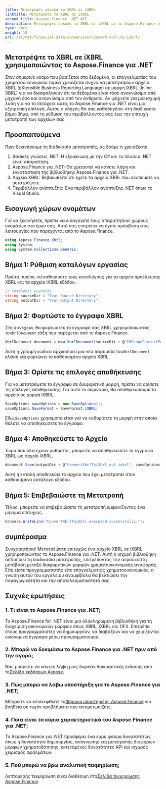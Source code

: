 ```yaml
---
title: Μετατρέψτε εύκολα το XBRL σε iXBRL
linktitle: Μετατρέψτε το XBRL σε iXBRL
second_title: Aspose.Finance .NET API
description: Μετατρέψτε εύκολα το XBRL σε iXBRL με το Aspose.Finance για .NET. Ακολουθήστε τον βήμα προς βήμα οδηγό μας για απρόσκοπτη μετάβαση. #Αποθέστε #Οικονομικά
type: docs
weight: 10
url: /el/net/financial-data-conversion/convert-xbrl-to-ixbrl/
---
```

## Μετατρέψτε το XBRL σε iXBRL χρησιμοποιώντας το Aspose.Finance για .NET
Στον σημερινό κόσμο που βασίζεται στα δεδομένα, οι επαγγελματίες του χρηματοοικονομικού τομέα χρειάζεται συχνά να μετατρέψουν αρχεία XBRL (eXtensible Business Reporting Language) σε μορφή iXBRL (Inline XBRL) για να διασφαλίσουν ότι τα δεδομένα είναι τόσο αναγνώσιμα από μηχανή όσο και αναγνώσιμα από τον άνθρωπο. Αν ψάχνετε για μια ισχυρή λύση για να το πετύχετε αυτό, το Aspose.Finance για .NET είναι μια εξαιρετική επιλογή. Αυτός ο οδηγός θα σας καθοδηγήσει στη διαδικασία βήμα-βήμα, από τη ρύθμιση του περιβάλλοντός σας έως την επιτυχή μετατροπή των αρχείων σας.
## Προαπαιτούμενα
Πριν ξεκινήσουμε τη διαδικασία μετατροπής, ας δούμε τι χρειάζεστε:
1. Βασικές γνώσεις .NET: Η εξοικείωση με την C# και το πλαίσιο .NET είναι απαραίτητη.
2. Aspose.Finance για .NET: Θα χρειαστεί να κάνετε λήψη και εγκατάσταση της βιβλιοθήκης Aspose.Finance για .NET.
3. Αρχεία XBRL: Βεβαιωθείτε ότι έχετε τα αρχεία XBRL που σκοπεύετε να μετατρέψετε.
4. Περιβάλλον ανάπτυξης: Ένα περιβάλλον ανάπτυξης .NET όπως το Visual Studio.
## Εισαγωγή χώρων ονομάτων
Για να ξεκινήσετε, πρέπει να εισαγάγετε τους απαραίτητους χώρους ονομάτων στο έργο σας. Αυτό σας επιτρέπει να έχετε πρόσβαση στις λειτουργίες που παρέχονται από το Aspose.Finance.
```csharp
using Aspose.Finance.Xbrl;
using System;
using System.Collections.Generic;
```
## Βήμα 1: Ρύθμιση καταλόγων εργασίας
Πρώτα, πρέπει να καθορίσετε τους καταλόγους για τα αρχεία προέλευσης XBRL και τα αρχεία iXBRL εξόδου.
```csharp
// Κατάλογοι εργασίας
string sourceDir = "Your Source Directory";
string outputDir = "Your Output Directory";
```
## Βήμα 2: Φορτώστε το έγγραφο XBRL
 Στη συνέχεια, θα φορτώσετε το έγγραφό σας XBRL χρησιμοποιώντας το`XbrlDocument` τάξη που παρέχεται από το Aspose.Finance.
```csharp
XbrlDocument document = new XbrlDocument(sourceDir + @"IdScopeContextPeriodStartAfterEnd.xml");
```
 Αυτή η γραμμή κώδικα αρχικοποιεί μια νέα παρουσία του`XbrlDocument` κλάση και φορτώνει το καθορισμένο αρχείο XBRL.
## Βήμα 3: Ορίστε τις επιλογές αποθήκευσης
Για να μετατρέψετε το έγγραφο σε διαφορετική μορφή, πρέπει να ορίσετε τις επιλογές αποθήκευσης. Για αυτό το σεμινάριο, θα αποθηκεύσουμε το αρχείο σε μορφή iXBRL.
```csharp
SaveOptions saveOptions = new SaveOptions();
saveOptions.SaveFormat = SaveFormat.iXBRL;
```
 Εδώ,`SaveOptions` χρησιμοποιείται για να καθορίσετε τη μορφή στην οποία θέλετε να αποθηκεύσετε το έγγραφο.
## Βήμα 4: Αποθηκεύστε το Αρχείο
Τώρα που όλα έχουν ρυθμιστεί, μπορείτε να αποθηκεύσετε το έγγραφο XBRL ως αρχείο iXBRL.
```csharp
document.Save(outputDir + @"ConvertXbrlToiXbrl_out.ixbrl", saveOptions);
```
Αυτή η εντολή αποθηκεύει το αρχείο που έχει μετατραπεί στον καθορισμένο κατάλογο εξόδου.
## Βήμα 5: Επιβεβαιώστε τη Μετατροπή
Τέλος, μπορείτε να επιβεβαιώσετε τη μετατροπή εμφανίζοντας ένα μήνυμα επιτυχίας.
```csharp
Console.WriteLine("ConvertXbrlToiXbrl executed successfully.");
```
## συμπέρασμα
Συγχαρητήρια! Μετατρέψατε επιτυχώς ένα αρχείο XBRL σε iXBRL χρησιμοποιώντας το Aspose.Finance για .NET. Αυτή η ισχυρή βιβλιοθήκη απλοποιεί τη διαδικασία μετατροπής, επιτρέποντας την απρόσκοπτη μετάβαση μεταξύ διαφορετικών μορφών χρηματοοικονομικής αναφοράς. Είτε είστε προγραμματιστής είτε επαγγελματίας χρηματοοικονομικός, η γνώση αυτού του εργαλείου αναμφίβολα θα βελτιώσει την παραγωγικότητα και την αποτελεσματικότητά σας.
## Συχνές ερωτήσεις
### 1. Τι είναι το Aspose.Finance για .NET;
Το Aspose.Finance for .NET είναι μια ολοκληρωμένη βιβλιοθήκη για τη διαχείριση οικονομικών μορφών όπως XBRL, iXBRL και OFX. Επιτρέπει στους προγραμματιστές να δημιουργούν, να διαβάζουν και να χειρίζονται οικονομικά έγγραφα μέσω προγραμματισμού.
### 2. Μπορώ να δοκιμάσω το Aspose.Finance για .NET πριν από την αγορά;
 Ναι, μπορείτε να κάνετε λήψη μιας δωρεάν δοκιμαστικής έκδοσης από το[Σελίδα εκδόσεων Aspose](https://releases.aspose.com/finance/net/).
### 3. Πώς μπορώ να λάβω υποστήριξη για το Aspose.Finance για .NET;
 Μπορείτε να επισκεφθείτε το[Φόρουμ υποστήριξης Aspose.Finance](https://forum.aspose.com/c/finance/43) για βοήθεια σε τυχόν προβλήματα που αντιμετωπίζετε.
### 4. Ποια είναι τα κύρια χαρακτηριστικά του Aspose.Finance για .NET;
Το Aspose.Finance για .NET προσφέρει ένα ευρύ φάσμα δυνατοτήτων, όπως η δυνατότητα δημιουργίας, ανάγνωσης και μετατροπής διαφόρων μορφών χρηματοδότησης, εκτεταμένες δυνατότητες API και ισχυρός χειρισμός σφαλμάτων.
### 5. Πού μπορώ να βρω αναλυτική τεκμηρίωση;
 Λεπτομερής τεκμηρίωση είναι διαθέσιμη στο[Σελίδα τεκμηρίωσης Aspose.Finance](https://reference.aspose.com/finance/net/).